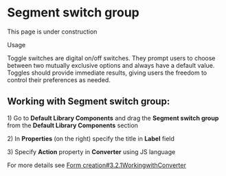# Segment switch group

This page is under construction

Usage

Toggle switches are digital on/off switches. They prompt users to choose between two mutually exclusive options and always have a default value. Toggles should provide immediate results, giving users the freedom to control their preferences as needed.

## Working with Segment switch group: <a id="Segmentswitchgroup-WorkingwithSegmentswitchgroup:"></a>

1\) Go to **Default Library Components** and drag the **Segment switch group** from the **Default Library Components** section

2\) In **Properties** \(on the right\) specify the title in **Label** field

3\) Specify **Action** property in **Converter** using JS language

For more details see [Form creation\#3.2.1WorkingwithConverter](../ehr-forms-forms-in-detail/ehr-forms-form-creation.md#Formcreation-3.2.1WorkingwithConverter)

